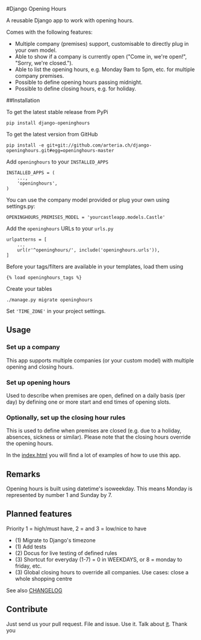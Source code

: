 #Django Opening Hours


A reusable Django app to work with opening hours.

Comes with the following features:

* Multiple company (premises) support, customisable to directly plug in your own model.
* Able to show if a company is currently open ("Come in, we're open!", "Sorry, we're closed.").
* Able to list the opening hours, e.g. Monday 9am to 5pm, etc. for multiple company premises.
* Possible to define opening hours passing midnight.
* Possible to define closing hours, e.g. for holiday. 



##Installation

To get the latest stable release from PyPi


    pip install django-openinghours

To get the latest version from GitHub


    pip install -e git+git://github.com/arteria.ch/django-openinghours.git#egg=openinghours-master

Add ``openinghours`` to your ``INSTALLED_APPS``


    INSTALLED_APPS = (
        ...,
        'openinghours',
    )

You can use the company model provided or plug your own using settings.py:

    OPENINGHOURS_PREMISES_MODEL = 'yourcastleapp.models.Castle'

Add the ``openinghours`` URLs to your ``urls.py``


    urlpatterns = [
        ...
        url(r'^openinghours/', include('openinghours.urls')),
    ]

Before your tags/filters are available in your templates, load them using


	{% load openinghours_tags %}


Create your tables


    ./manage.py migrate openinghours



Set ``'TIME_ZONE'`` in your project settings.


## Usage


### Set up a company
This app supports multiple companies (or your custom model) with multiple opening and closing hours. 

### Set up opening hours
Used to describe when premises are open, defined on a daily basis (per day) by defining one or more 
start and end times of opening slots.

### Optionally, set up the closing hour rules

This is used to define when premises are closed (e.g. due to a holiday, 
absences, sickness or similar). Please note that the closing hours override the opening hours.

In the [index.html](https://github.com/arteria/django-openinghours/blob/master/openinghours/templates/openinghours/index.html) you will find a lot of examples of how to use this app.

## Remarks 

Opening hours is built using datetime's isoweekday. This means Monday is represented by number 1 and Sunday by 7.


## Planned features
Priority 1 = high/must have, 2 =  and 3 = low/nice to have

* (1) Migrate to Django's timezone
* (1) Add tests
* (2) Docus for live testing of defined rules
* (3) Shortcut for everyday (1-7) = 0 in WEEKDAYS, or 8 = monday to friday, etc.
* (3) Global closing hours to override all companies. Use cases: close a whole shopping centre

See also [CHANGELOG](https://github.com/arteria/django-openinghours/CHANGELOG.txt)

## Contribute

Just send us your pull request. File and issue. Use it. Talk about [it](https://github.com/arteria/django-openinghours). Thank you
 
 
